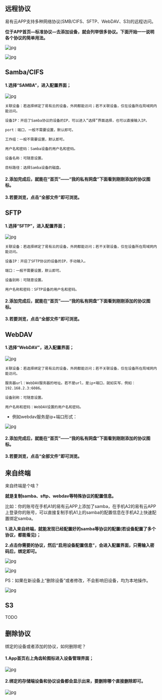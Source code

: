 ## 远程协议

易有云APP支持多种网络协议(SMB/CIFS、SFTP、WebDAV、S3)的远程访问。

**位于APP首页—标准协议—去添加设备，就会列举很多协议。下面开始一一说明各个协议的简单用法。**

![jpg](./image/remote_protocol/4.jpg)

![jpg](./image/remote_protocol/2.jpg)

## Samba/CIFS

#### 1.选择“SAMBA”，进入配置界面；

![jpg](./image/remote_protocol/1.jpg)

```
关联设备：若选择绑定了易有云的设备，外网都能访问；若不关联设备，仅在设备所在局域网内能访问。

设备IP：开启了Samba协议的设备的IP，可以进入“选择”界面选择，也可以直接输入IP。

port：端口，一般不需要设置，默认即可。

工作组：一般不需要设置，默认即可。

用户名和密码：Samba设备的用户名和密码。

设备名称：可随意设置。

目标路径：选择Samba设备的磁盘。
```

#### 2.添加完成后，就能在“首页”——“我的私有网盘”下面看到刚刚添加的协议图标。

#### 3.若要浏览，点击“全部文件”即可浏览。


## SFTP

#### 1.选择“SFTP”，进入配置界面；

![jpg](./image/remote_protocol/3.jpg)

```
关联设备：若选择绑定了易有云的设备，外网都能访问；若不关联设备，仅在设备所在局域网内能访问。

设备IP：开启了SFTP协议的设备的IP，手动输入。

端口：一般不需要设置，默认即可。

设备别称：可随意设置。

用户名称和密码：SFTP设备的用户名和密码。
```

#### 2.添加完成后，就能在“首页”——“我的私有网盘”下面看到刚刚添加的协议图标。

#### 3.若要浏览，点击“全部文件”即可浏览。




## WebDAV

#### 1.选择“WebDAV”，进入配置界面；

![jpg](./image/remote_protocol/5.jpg)

```
关联设备：若选择绑定了易有云的设备，外网都能访问；若不关联设备，仅在设备所在局域网内能访问。

服务器url：WebDAV服务器的地址。若不是url，是ip+端口，就如实写，例如：192.168.2.3:6086。

设备别称：可随意设置。

用户名称和密码：WebDAV设置的用户名和密码。
```

* 例如webdav服务是ip+端口形式：

![jpg](./image/remote_protocol/6.jpg)

#### 2.添加完成后，就能在“首页”——“我的私有网盘”下面看到刚刚添加的协议图标。

#### 3.若要浏览，点击“全部文件”即可浏览。



## 来自终端

来自终端是个啥？

**就是复制samba、sftp、webdav等特殊协议的配置信息。**

比如：你的账号在手机A1的易有云APP上添加了samba，在手机A2的易有云APP上登录你的账号，可以直接复制手机A1上的samba的配置信息在手机A2上快速配置绑定samba。

**1.进入来自终端，就能发现已经配置好的samba等协议的配置(若设备配置了多个协议，都能看见)；**

**2.点击你需要的协议，然后“启用设备配置信息”，会进入配置界面，只需输入密码后，绑定即可。**

![jpg](./image/remote_protocol/8.jpg)

![jpg](./image/remote_protocol/9.jpg)

PS：如果在新设备上“删除设备”或者修改，不会影响旧设备，均为本地操作。

![jpg](./image/remote_protocol/7.jpg)



## S3

TODO


## 删除协议

绑定的设备或者添加的协议，如何删除呢？

#### 1.App首页右上角齿轮图标进入设备管理界面；

![jpg](./image/remote_protocol/10.jpg)

#### 2.绑定的存储端设备和协议设备都会显示出来，要删除哪个直接删除即可。

![jpg](./image/remote_protocol/11.jpg)
